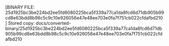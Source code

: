 [BINARY FILE: 25d1925bc3be224bd2ee5fd6080225bca5f339a77ca1da8fcd6d71db905b99cd8e63bdd8b98c5c9c10e926056e47e48ee703e0fa7f751cb022cfdafbd210]
Stored copy: docs/converted-binary/25d1925bc3be224bd2ee5fd6080225bca5f339a77ca1da8fcd6d71db905b99cd8e63bdd8b98c5c9c10e926056e47e48ee703e0fa7f751cb022cfdafbd210
